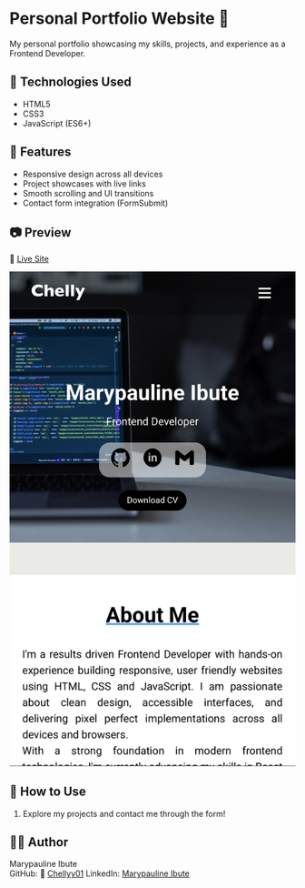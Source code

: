 # Personal Portfolio Website 💼

My personal portfolio showcasing my skills, projects, and experience as a Frontend Developer.

## 🔧 Technologies Used
- HTML5
- CSS3
- JavaScript (ES6+)

## 📱 Features
- Responsive design across all devices
- Project showcases with live links
- Smooth scrolling and UI transitions
- Contact form integration (FormSubmit)

## 📷 Preview
🔗 [Live Site](https://chellyy01.github.io/My-Portfolio/)

![Screenshot](./IMG_2076.jpeg)

## 📂 How to Use
1. Explore my projects and contact me through the form!

## 🙋‍♀️ Author
Marypauline Ibute  
GitHub: 🔗 [Chellyy01](https://github.com/Chellyy01)
LinkedIn: [Marypauline Ibute](https://www.linkedin.com/in/marypaulineibute/)
